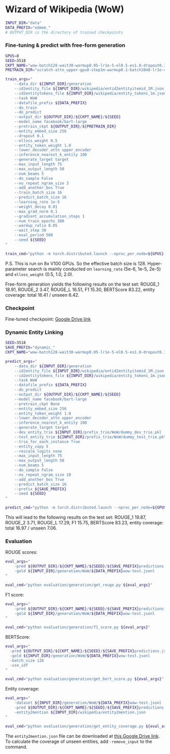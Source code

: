 # Wizard of Wikipedia (WoW)

```bash
INPUT_DIR="data"
DATA_PREFIX="edmem_"
# OUTPUT_DIR is the directory of trained checkpoints
```

### Fine-tuning & predict with free-form generation

```bash
GPUS=8
SEED=3518
CKPT_NAME="wow-batch128-wait30-warmup0.05-lr1e-5-el0.5-es1.0-dropout0.1-eval500"
PRETRAIN_DIR="scratch-attn_upper-gpu8-step1m-warmup0.1-batch2048-lr1e-4-norm0.1-ssm0.5-mlm0.3-el1.0/checkpoint-1000000"

train_args="
    --data_dir ${INPUT_DIR}/generation
    --id2entity_file ${INPUT_DIR}/wikipedia/entid2entityitemid_1M.json
    --id2entitytokens_file ${INPUT_DIR}/wikipedia/entity_tokens_1m.json
    --task WoW
    --datafile_prefix ${DATA_PREFIX}
    --do_train
    --do_predict
    --output_dir ${OUTPUT_DIR}/${CKPT_NAME}/${SEED}
    --model_name facebook/bart-large
    --pretrain_ckpt ${OUTPUT_DIR}/${PRETRAIN_DIR}
    --entity_embed_size 256
    --dropout 0.1
    --elloss_weight 0.5
    --entity_token_weight 1.0
    --lower_decoder_attn upper_encoder
    --inference_nearest_k_entity 100
    --generate_target target
    --max_input_length 75
    --max_output_length 50
    --num_beams 5
    --do_sample False
    --no_repeat_ngram_size 3
    --add_another_bos True
    --train_batch_size 16
    --predict_batch_size 16
    --learning_rate 1e-5
    --weight_decay 0.01
    --max_grad_norm 0.1
    --gradient_accumulation_steps 1
    --num_train_epochs 300
    --warmup_ratio 0.05
    --wait_step 30
    --eval_period 500
    --seed ${SEED}
"

train_cmd="python -m torch.distributed.launch --nproc_per_node=${GPUS} src/run_generation.py ${train_args}"
```
P.S. This is run on 8x V100 GPUs. So the effective batch size is 128. Hyper-parameter search is mainly conducted on `learning_rate` (5e-6, 1e-5, 2e-5) and `elloss_weight` (0.5, 1.0, 2.0).

Free-form generation yields the following results on the test set: ROUGE_1 18.91, ROUGE_2 3.47, ROUGE_L 16.51, F1 15.30, BERTScore 83.22, entity coverage: total 16.41 / unseen 6.42.

### Checkpoint

Fine-tuned checkpoint: [Google Drive link](https://drive.google.com/file/d/12bVD-BlwML-gY8DE88YOts7jmqbynmwK/view?usp=share_link)

### Dynamic Entity Linking

```bash
SEED=3518
SAVE_PREFIX="dynamic_"
CKPT_NAME="wow-batch128-wait30-warmup0.05-lr1e-5-el0.5-es1.0-dropout0.1-eval500"

predict_args="
    --data_dir ${INPUT_DIR}/generation
    --id2entity_file ${INPUT_DIR}/wikipedia/entid2entityitemid_1M.json
    --id2entitytokens_file ${INPUT_DIR}/wikipedia/entity_tokens_1m.json
    --task WoW
    --datafile_prefix ${DATA_PREFIX}
    --do_predict
    --output_dir ${OUTPUT_DIR}/${CKPT_NAME}/${SEED}
    --model_name facebook/bart-large
    --pretrain_ckpt None
    --entity_embed_size 256
    --entity_token_weight 1.0
    --lower_decoder_attn upper_encoder
    --inference_nearest_k_entity 100
    --generate_target target
    --dev_entity_trie ${INPUT_DIR}/prefix_trie/WoW/dummy_dev_trie.pkl
    --test_entity_trie ${INPUT_DIR}/prefix_trie/WoW/dummy_test_trie.pkl
    --trie_for_each_instance True
    --entity_copy 5
    --rescale_logits none
    --max_input_length 75
    --max_output_length 50
    --num_beams 5
    --do_sample False
    --no_repeat_ngram_size 10
    --add_another_bos True
    --predict_batch_size 16
    --prefix ${SAVE_PREFIX}
    --seed ${SEED}
"

predict_cmd="python -m torch.distributed.launch --nproc_per_node=${GPUS} src/run_generation.py ${predict_args}"
```

This will lead to the following results on the test set: ROUGE_1 19.87, ROUGE_2 3.71, ROUGE_L 17.29, F1 15.75, BERTScore 83.23, entity coverage: total 16.97 / unseen 7.06. 

### Evaluation

ROUGE scores:
```bash
eval_args="
    -pred ${OUTPUT_DIR}/${CKPT_NAME}/${SEED}/${SAVE_PREFIX}predictions.json
    -gold ${INPUT_DIR}/generation/WoW/${DATA_PREFIX}wow-test.jsonl
"

eval_cmd="python evaluation/generation/get_rouge.py ${eval_args}"
```

F1 score:
```bash
eval_args="
    -pred ${OUTPUT_DIR}/${CKPT_NAME}/${SEED}/${SAVE_PREFIX}predictions.json
    -gold ${INPUT_DIR}/generation/WoW/${DATA_PREFIX}wow-test.jsonl
"

eval_cmd="python evaluation/generation/f1_score.py ${eval_args}"
```

BERTScore:
```bash
eval_args="
  -pred ${OUTPUT_DIR}/${CKPT_NAME}/${SEED}/${SAVE_PREFIX}predictions.json
  -gold ${INPUT_DIR}/generation/WoW/${DATA_PREFIX}wow-test.jsonl
  -batch_size 128
  -use_idf
"

eval_cmd="python evaluation/generation/get_bert_score.py ${eval_args}"
```

Entity coverage:
```bash
eval_args="
    -dataset ${INPUT_DIR}/generation/WoW/${DATA_PREFIX}wow-test.jsonl
    -pred ${OUTPUT_DIR}/${CKPT_NAME}/${SEED}/${SAVE_PREFIX}predictions.json
    -entity2mention ${INPUT_DIR}/wikipedia/entity2mention.json
"

eval_cmd="python evaluation/generation/get_entity_coverage.py ${eval_args}"
```
The `entity2mention.json` file can be downloaded at [this Google Drive link](https://drive.google.com/file/d/1I8JK_v97soAXd1gXCpcEGDMMRHbxwaAT/view?usp=sharing). To calculate the coverage of unseen entities, add `-remove_input` to the command.